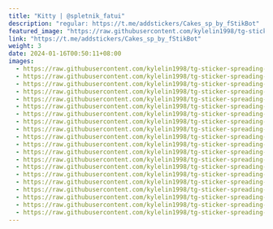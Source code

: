 ```yaml
---
title: "Kitty | @spletnik_fatui"
description: "regular: https://t.me/addstickers/Cakes_sp_by_fStikBot"
featured_image: "https://raw.githubusercontent.com/kylelin1998/tg-sticker-spreading-worldwide-images/main/img/d38e1098-5cb9-468e-bd40-1dd924ec08c1.jpg"
link: "https://t.me/addstickers/Cakes_sp_by_fStikBot"
weight: 3
date: 2024-01-16T00:50:11+08:00
images:
  - https://raw.githubusercontent.com/kylelin1998/tg-sticker-spreading-worldwide-images/main/img/d38e1098-5cb9-468e-bd40-1dd924ec08c1.jpg
  - https://raw.githubusercontent.com/kylelin1998/tg-sticker-spreading-worldwide-images/main/img/436a8605-50e9-4796-88ba-5d0a6ece7bda.jpg
  - https://raw.githubusercontent.com/kylelin1998/tg-sticker-spreading-worldwide-images/main/img/d9dfe825-9a17-4590-a576-f73008eb87f1.jpg
  - https://raw.githubusercontent.com/kylelin1998/tg-sticker-spreading-worldwide-images/main/img/7f97a744-e241-4a23-9e91-bc36aa02f58c.jpg
  - https://raw.githubusercontent.com/kylelin1998/tg-sticker-spreading-worldwide-images/main/img/d2498742-c7d4-4733-9a9f-d60081322341.jpg
  - https://raw.githubusercontent.com/kylelin1998/tg-sticker-spreading-worldwide-images/main/img/e3ab63ea-6020-447f-9afd-e73394a3f3a3.jpg
  - https://raw.githubusercontent.com/kylelin1998/tg-sticker-spreading-worldwide-images/main/img/fa158e10-dc4c-45fd-b55a-d03433ff79ab.jpg
  - https://raw.githubusercontent.com/kylelin1998/tg-sticker-spreading-worldwide-images/main/img/bac711f5-ddd7-4d51-8425-90dc2a61de45.jpg
  - https://raw.githubusercontent.com/kylelin1998/tg-sticker-spreading-worldwide-images/main/img/d3ed81b9-1b9b-4b87-96aa-683bcd2988dd.jpg
  - https://raw.githubusercontent.com/kylelin1998/tg-sticker-spreading-worldwide-images/main/img/3993b539-a152-4261-8e07-f399516a3b9c.jpg
  - https://raw.githubusercontent.com/kylelin1998/tg-sticker-spreading-worldwide-images/main/img/c3369a3a-ea83-465d-9777-7fb959b783ef.jpg
  - https://raw.githubusercontent.com/kylelin1998/tg-sticker-spreading-worldwide-images/main/img/3003f00c-c3f5-4340-b60b-657e20dd878a.jpg
  - https://raw.githubusercontent.com/kylelin1998/tg-sticker-spreading-worldwide-images/main/img/3e260b7a-52f7-4c9a-a36b-7f8621f5d1a4.jpg
  - https://raw.githubusercontent.com/kylelin1998/tg-sticker-spreading-worldwide-images/main/img/34055123-6d22-460e-98c9-792b3658f9f3.jpg
  - https://raw.githubusercontent.com/kylelin1998/tg-sticker-spreading-worldwide-images/main/img/c5c131be-9112-4ee1-a600-2c2a502b82a5.jpg
  - https://raw.githubusercontent.com/kylelin1998/tg-sticker-spreading-worldwide-images/main/img/fb596ce0-6356-4280-bbea-1910334a9522.jpg
  - https://raw.githubusercontent.com/kylelin1998/tg-sticker-spreading-worldwide-images/main/img/779d232e-9e7c-4622-a065-d30482b7d9f1.jpg
  - https://raw.githubusercontent.com/kylelin1998/tg-sticker-spreading-worldwide-images/main/img/c918c971-7226-4e36-b426-e52253cdb1de.jpg
  - https://raw.githubusercontent.com/kylelin1998/tg-sticker-spreading-worldwide-images/main/img/04911a72-d48c-4e0e-acd9-dab33d44646b.jpg
  - https://raw.githubusercontent.com/kylelin1998/tg-sticker-spreading-worldwide-images/main/img/c24e2c85-8629-4d9a-8f20-41be0964699f.jpg
---
```

